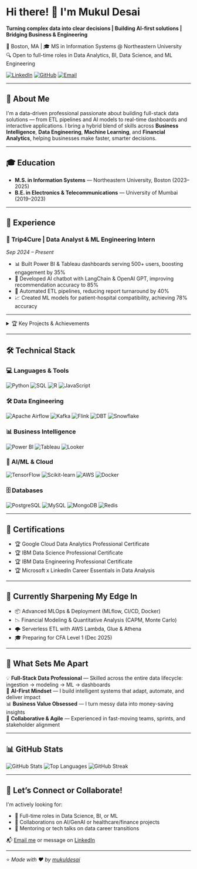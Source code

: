 # Hi there! 👋 I'm Mukul Desai

**Turning complex data into clear decisions | Building AI-first solutions | Bridging Business & Engineering**

📍 Boston, MA | 🎓 MS in Information Systems @ Northeastern University  
🔍 Open to full-time roles in Data Analytics, BI, Data Science, and ML Engineering

[![LinkedIn](https://img.shields.io/badge/LinkedIn-0077B5?style=for-the-badge&logo=linkedin&logoColor=white)](https://www.linkedin.com/in/mukuldesai/)
[![GitHub](https://img.shields.io/badge/GitHub-100000?style=for-the-badge&logo=github&logoColor=white)](https://github.com/mukuldesai)
[![Email](https://img.shields.io/badge/Gmail-D14836?style=for-the-badge&logo=gmail&logoColor=white)](mailto:desai.mu@northeastern.edu)

---

## 🚀 About Me

I'm a data-driven professional passionate about building full-stack data solutions — from ETL pipelines and AI models to real-time dashboards and interactive applications. I bring a hybrid blend of skills across **Business Intelligence**, **Data Engineering**, **Machine Learning**, and **Financial Analytics**, helping businesses make faster, smarter decisions.

---

## 🎓 Education

- **M.S. in Information Systems** — Northeastern University, Boston (2023–2025)  
- **B.E. in Electronics & Telecommunications** — University of Mumbai (2019–2023)

---

## 💼 Experience

### 🏥 Trip4Cure | Data Analyst & ML Engineering Intern  
*Sep 2024 – Present*
- 📊 Built Power BI & Tableau dashboards serving 500+ users, boosting engagement by 35%
- 🤖 Developed AI chatbot with LangChain & OpenAI GPT, improving recommendation accuracy to 85%
- 🔄 Automated ETL pipelines, reducing report turnaround by 40%
- 📈 Created ML models for patient-hospital compatibility, achieving 78% accuracy

---

<details>
<summary>🏆 Key Projects & Achievements</summary>

### 🤖 AI & Machine Learning
- **InterviewGPT** – AI-powered mock interview coach with GPT-4, LangChain, and Next.js. Features resume analysis, personalized question sets, and feedback generation.
- **Lung Cancer Detection** – ML models (LogReg, XGBoost, H2O) deployed on Streamlit with 92% accuracy and SHAP explainability.
- **Marketing Content Generator** – RAG-based GenAI tool using OpenAI + ChromaDB, increasing SEO content relevance by 40%.

### ⚙️ Data Engineering & Real-time Analytics
- **Real-Time Fraud Detection** – Kafka + Flink pipeline handling 10,000+ TPS with 99.9% accuracy.
- **Financial Risk ETL System** – Airflow + dbt with partitioning on Snowflake, improving query speed by 70%.
- **Healthcare ETL Platform** – Unified data pipelines from 31+ global hospitals, ensuring data consistency across systems.

### 📊 Business Intelligence & Analytics
- **UAE Vehicle Market Dashboard** – Power BI dashboard on 150K listings with K-means clustering for market segments.
- **Marketing Analytics Platform** – Connected 5+ marketing tools to track ROI & optimize campaigns in real-time.
- **IPL Cricket Dashboard** – Tableau dashboard with 15+ KPIs and predictive models (75% match accuracy).
</details>

---

## 🛠️ Technical Stack

### 💻 Languages & Tools
![Python](https://img.shields.io/badge/Python-3776AB?style=flat-square&logo=python&logoColor=white)
![SQL](https://img.shields.io/badge/SQL-4479A1?style=flat-square&logo=postgresql&logoColor=white)
![R](https://img.shields.io/badge/R-276DC3?style=flat-square&logo=r&logoColor=white)
![JavaScript](https://img.shields.io/badge/JavaScript-F7DF1E?style=flat-square&logo=javascript&logoColor=black)

### 🛠 Data Engineering
![Apache Airflow](https://img.shields.io/badge/Airflow-017CEE?style=flat-square&logo=Apache%20Airflow&logoColor=white)
![Kafka](https://img.shields.io/badge/Kafka-231F20?style=flat-square&logo=apache-kafka&logoColor=white)
![Flink](https://img.shields.io/badge/Flink-E6526F?style=flat-square&logo=apache-flink&logoColor=white)
![DBT](https://img.shields.io/badge/DBT-FF6B6B?style=flat-square&logo=dbt&logoColor=white)
![Snowflake](https://img.shields.io/badge/Snowflake-29B5E8?style=flat-square&logo=snowflake&logoColor=white)

### 📊 Business Intelligence
![Power BI](https://img.shields.io/badge/Power_BI-F2C811?style=flat-square&logo=powerbi&logoColor=black)
![Tableau](https://img.shields.io/badge/Tableau-E97627?style=flat-square&logo=Tableau&logoColor=white)
![Looker](https://img.shields.io/badge/Looker-4285F4?style=flat-square&logo=looker&logoColor=white)

### 🤖 AI/ML & Cloud
![TensorFlow](https://img.shields.io/badge/TensorFlow-FF6F00?style=flat-square&logo=tensorflow&logoColor=white)
![Scikit-learn](https://img.shields.io/badge/Scikit--learn-F7931E?style=flat-square&logo=scikit-learn&logoColor=white)
![AWS](https://img.shields.io/badge/AWS-232F3E?style=flat-square&logo=amazon-aws&logoColor=white)
![Docker](https://img.shields.io/badge/Docker-2496ED?style=flat-square&logo=docker&logoColor=white)

### 🗄 Databases
![PostgreSQL](https://img.shields.io/badge/PostgreSQL-316192?style=flat-square&logo=postgresql&logoColor=white)
![MySQL](https://img.shields.io/badge/MySQL-4479A1?style=flat-square&logo=mysql&logoColor=white)
![MongoDB](https://img.shields.io/badge/MongoDB-47A248?style=flat-square&logo=mongodb&logoColor=white)
![Redis](https://img.shields.io/badge/Redis-DC382D?style=flat-square&logo=redis&logoColor=white)

---

## 🏅 Certifications

- 🏆 Google Cloud Data Analytics Professional Certificate  
- 🏆 IBM Data Science Professional Certificate  
- 🏆 IBM Data Engineering Professional Certificate  
- 🏆 Microsoft x LinkedIn Career Essentials in Data Analysis

---

## 🌱 Currently Sharpening My Edge In

- 📦 Advanced MLOps & Deployment (MLflow, CI/CD, Docker)
- 📉 Financial Modeling & Quantitative Analysis (CAPM, Monte Carlo)
- 🌩️ Serverless ETL with AWS Lambda, Glue & Athena
- 🎓 Preparing for CFA Level 1 (Dec 2025)

---

## 🎯 What Sets Me Apart

💡 **Full-Stack Data Professional** — Skilled across the entire data lifecycle: ingestion → modeling → ML → dashboards  
🚀 **AI-First Mindset** — I build intelligent systems that adapt, automate, and deliver impact  
📊 **Business Value Obsessed** — I turn messy data into money-saving insights  
🔄 **Collaborative & Agile** — Experienced in fast-moving teams, sprints, and stakeholder alignment

---

## 📊 GitHub Stats

![GitHub Stats](https://github-readme-stats.vercel.app/api?username=mukuldesai&show_icons=true&theme=dark)
![Top Languages](https://github-readme-stats.vercel.app/api/top-langs/?username=mukuldesai&layout=compact&theme=dark)
![GitHub Streak](https://github-readme-streak-stats.herokuapp.com/?user=mukuldesai&theme=dark)

---

## 🤝 Let’s Connect or Collaborate!

I'm actively looking for:
- 💼 Full-time roles in Data Science, BI, or ML
- 🧠 Collaborations on AI/GenAI or healthcare/finance projects
- 📢 Mentoring or tech talks on data career transitions

📬 [Email me](mailto:desai.mu@northeastern.edu) or message on [LinkedIn](https://www.linkedin.com/in/mukuldesai)

---

⭐️ *Made with ❤️ by [mukuldesai](https://github.com/mukuldesai)*
